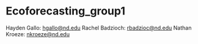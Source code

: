 # Ecoforecasting_group1
Hayden Gallo: hgallo@nd.edu
Rachel Badzioch: rbadzioc@nd.edu
Nathan Kroeze: nkroeze@nd.edu
